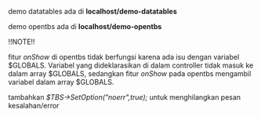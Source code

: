 demo datatables ada di **localhost/demo-datatables**

demo opentbs ada di **localhost/demo-opentbs**

!!NOTE!!

fitur *onShow* di opentbs tidak berfungsi karena ada isu dengan variabel $GLOBALS. Variabel yang dideklarasikan di dalam controller tidak masuk ke dalam array $GLOBALS, sedangkan fitur *onShow* pada opentbs mengambil variabel dalam array $GLOBALS. 

tambahkan *$TBS->SetOption("noerr",true);* untuk menghilangkan pesan kesalahan/error
